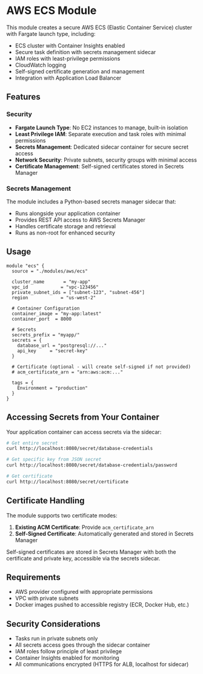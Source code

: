 # AWS ECS Module

This module creates a secure AWS ECS (Elastic Container Service) cluster with Fargate launch type, including:

- ECS cluster with Container Insights enabled
- Secure task definition with secrets management sidecar
- IAM roles with least-privilege permissions
- CloudWatch logging
- Self-signed certificate generation and management
- Integration with Application Load Balancer

## Features

### Security
- **Fargate Launch Type**: No EC2 instances to manage, built-in isolation
- **Least Privilege IAM**: Separate execution and task roles with minimal permissions
- **Secrets Management**: Dedicated sidecar container for secure secret access
- **Network Security**: Private subnets, security groups with minimal access
- **Certificate Management**: Self-signed certificates stored in Secrets Manager

### Secrets Management
The module includes a Python-based secrets manager sidecar that:
- Runs alongside your application container
- Provides REST API access to AWS Secrets Manager
- Handles certificate storage and retrieval
- Runs as non-root for enhanced security

## Usage

```hcl
module "ecs" {
  source = "./modules/aws/ecs"

  cluster_name       = "my-app"
  vpc_id            = "vpc-123456"
  private_subnet_ids = ["subnet-123", "subnet-456"]
  region            = "us-west-2"
  
  # Container Configuration
  container_image = "my-app:latest"
  container_port  = 8000
  
  # Secrets
  secrets_prefix = "myapp/"
  secrets = {
    database_url = "postgresql://..."
    api_key     = "secret-key"
  }
  
  # Certificate (optional - will create self-signed if not provided)
  # acm_certificate_arn = "arn:aws:acm:..."
  
  tags = {
    Environment = "production"
  }
}
```

## Accessing Secrets from Your Container

Your application container can access secrets via the sidecar:

```bash
# Get entire secret
curl http://localhost:8080/secret/database-credentials

# Get specific key from JSON secret  
curl http://localhost:8080/secret/database-credentials/password

# Get certificate
curl http://localhost:8080/secret/certificate
```

## Certificate Handling

The module supports two certificate modes:

1. **Existing ACM Certificate**: Provide `acm_certificate_arn`
2. **Self-Signed Certificate**: Automatically generated and stored in Secrets Manager

Self-signed certificates are stored in Secrets Manager with both the certificate and private key, accessible via the secrets sidecar.

## Requirements

- AWS provider configured with appropriate permissions
- VPC with private subnets
- Docker images pushed to accessible registry (ECR, Docker Hub, etc.)

## Security Considerations

- Tasks run in private subnets only
- All secrets access goes through the sidecar container
- IAM roles follow principle of least privilege
- Container Insights enabled for monitoring
- All communications encrypted (HTTPS for ALB, localhost for sidecar)
